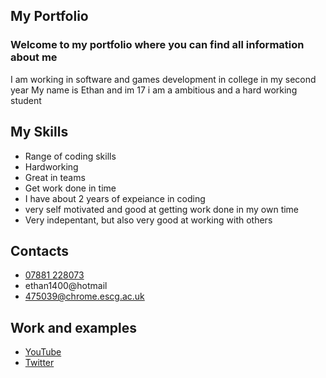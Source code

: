 ## My Portfolio
### Welcome to my portfolio where you can find all information about me


 I am working in software and games development in college in my second year 
 My name is Ethan and im 17 i am a ambitious and a hard working student
 
 
## My Skills
 - Range of coding skills
 - Hardworking
 - Great in teams
 - Get work done in time
 - I have about 2 years of expeiance in coding
 - very self motivated and good at getting work done in my own time
 - Very indepentant, but also very good at working with others
 
## Contacts
 - [07881 228073](tel:+447881228073)
 - ethan1400@hotmail
 - 475039@chrome.escg.ac.uk

## Work and examples
 - [YouTube](https://www.youtube.com/channel/UCZPgRcU2FACtBiURB2pJx-g?view_as=subscriber)
 - [Twitter](https://twitter.com/475039chromesu1)
